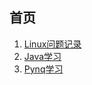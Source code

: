 ## 首页
1. [Linux问题记录](https://github.com/xyfancy/tips/wiki)
2. [Java学习](https://github.com/xyfancy/Java/wiki)
3. [Pynq学习](https://github.com/xyfancy/PynqLearning/wiki)
